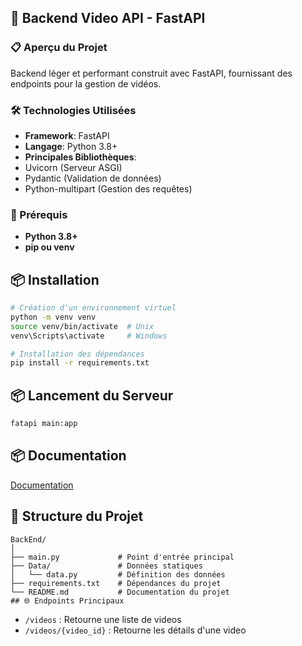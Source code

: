 ## 🚀 Backend Video API - FastAPI
### 📋 Aperçu du Projet
Backend léger et performant construit avec FastAPI, fournissant des endpoints pour la gestion de vidéos.

### 🛠 Technologies Utilisées
- **Framework**: FastAPI
- **Langage**: Python 3.8+
- **Principales Bibliothèques**:
- Uvicorn (Serveur ASGI)
- Pydantic (Validation de données)
- Python-multipart (Gestion des requêtes)
### 🔧 Prérequis
- **Python 3.8+**
- **pip ou venv**
## 📦 Installation
```bash
# Création d'un environnement virtuel
python -m venv venv
source venv/bin/activate  # Unix
venv\Scripts\activate     # Windows

# Installation des dépendances
pip install -r requirements.txt
```
## 📦 Lancement du Serveur
```bash
fatapi main:app
```
## 📦 Documentation
[Documentation](https://fastapi.tiangolo.com/)
## 📂 Structure du Projet
```
BackEnd/
│
├── main.py             # Point d'entrée principal
├── Data/               # Données statiques
│   └── data.py         # Définition des données
├── requirements.txt    # Dépendances du projet
└── README.md           # Documentation du projet
## 🌐 Endpoints Principaux
```
- `/videos` : Retourne une liste de videos
- `/videos/{video_id}` : Retourne les détails d'une video